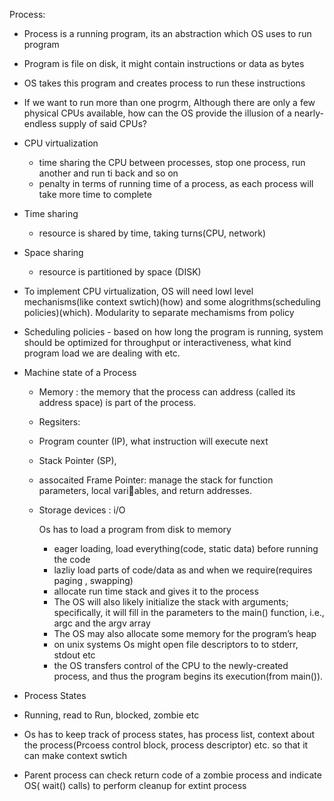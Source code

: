 
Process:

- Process is a running program, its an abstraction which OS uses to run program
- Program is file on disk, it might contain instructions or data as bytes
- OS takes this program and creates process to run these instructions
- If we want to run more than one progrm, Although there are only a few physical CPUs available, how can the
OS provide the illusion of a nearly-endless supply of said CPUs?
- CPU virtualization
  - time sharing the CPU between processes, stop one process, run another and run ti back and so on
  - penalty in terms of running time of a process, as each process will take more time to complete

- Time sharing
    - resource is shared by time, taking turns(CPU, network)
- Space sharing
    - resource is partitioned by space (DISK)

- To implement CPU virtualization, OS will need lowl level mechanisms(like context swtich)(how) and some alogrithms(scheduling policies)(which). Modularity to separate mechamisms from policy
- Scheduling policies - based on how long the program is running, system should be optimized for throughput or interactiveness, what kind program load we are dealing with etc.

- Machine state of a Process
  -  Memory : the memory that the process can address (called its address space) is part of the process.
  -  Regsiters:
    -    Program counter (IP), what instruction will execute next
    -    Stack Pointer (SP),
    -    assocaited Frame Pointer: manage the stack for function parameters, local variables, and return addresses.
  - Storage devices : i/O
 
    Os has to load a program from disk to memory
    - eager loading, load everything(code, static data) before running the code
    - lazliy load parts of code/data as and when we require(requires paging , swapping)
    - allocate run time stack and gives it to the process
    -  The OS will also likely initialize the stack with arguments; specifically, it will fill in the parameters to the main() function, i.e., argc and the argv array
    -  The OS may also allocate some memory for the program’s heap
    -  on unix systems Os might open file descriptors to to stderr, stdout etc
    -  the OS transfers control of the CPU to the newly-created process, and thus the program begins its execution(from main()).
   
- Process States
-   Running, read to Run, blocked, zombie etc
-   Os has to keep track of process states, has process list, context about the process(Prcoess control block, process descriptor) etc. so that it can make context swtich
-   Parent process can check return code of a zombie process and indicate OS( wait() calls) to perform cleanup for extint process

